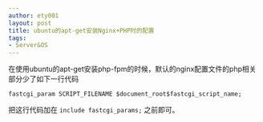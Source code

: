 ```yaml
---
author: ety001
layout: post
title: ubuntu的apt-get安装Nginx+PHP时的配置
tags:
- Server&OS
---
```


在使用ubuntu的apt-get安装php-fpm的时候，默认的nginx配置文件的php相关部分少了如下一行代码

```
fastcgi_param SCRIPT_FILENAME $document_root$fastcgi_script_name;
```

把这行代码加在 `include fastcgi_params;` 之前即可。
